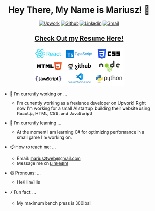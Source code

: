 <div align="center">
  <h1> Hey There, My Name is Mariusz! 👋 </h1>
  
[![Upwork](https://img.shields.io/badge/-Upwork-000?style=flat&logo=Upwork&logoColor=green)](https://www.upwork.com/freelancers/~01c73ef00c1cae95a2)
[![Github](https://img.shields.io/badge/-Github-000?style=flat&logo=Github&logoColor=white)](https://github.com/martreedev)
[![Linkedin](https://img.shields.io/badge/-LinkedIn-blue?style=flat&logo=Linkedin&logoColor=white)](https://www.linkedin.com/in/mariusz-c-trzeciak/)
[![Gmail](https://img.shields.io/badge/-Gmail-c14438?style=flat&logo=Gmail&logoColor=white)](mailto:martreedev@gmail.com)
  
  ## [Check Out my Resume Here!](https://docs.google.com/document/d/1-FiAF5g-vVBnDZki7T74DtJvZ-joJlM_v4hnTheVNKE/edit?usp=sharing)

![banner image](https://raw.githubusercontent.com/martreedev/martreedev/main/github_banner_optimized.png)

</div>

- 🔭 I’m currently working on ...
  - I'm currently working as a freelance developer on Upwork! Right now I'm working for a small AI startup, building their website using React.js, HTML, CSS, and JavaScript!
  
- 🌱 I’m currently learning ...
  - At the moment I am learning C# for optimizing performance in a small game I'm working on.
  
- 📫 How to reach me: ...
  - Email: mariusztweb@gmail.com
  - Message me on [LinkedIn!](https://www.linkedin.com/in/mariusz-c-trzeciak/)

- 😄 Pronouns: ...
  - He/Him/His
  
- ⚡ Fun fact: ...
  - My maximum bench press is 300lbs!
